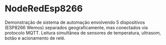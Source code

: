 # NodeRedEsp8266
Demonstração de sistema de automação envolvendo 5 dispositivos (ESP8266 Wemos) separados geograficamente, mas conectados via protocolo MQTT. Leitura simultânea de sensores de temperatura, ultrasom, botão e acionamento de relé.

